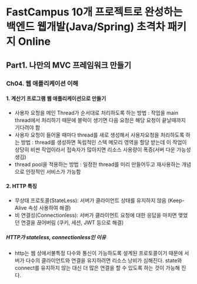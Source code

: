 # FastCampus 10개 프로젝트로 완성하는 백엔드 웹개발(Java/Spring) 초격차 패키지 Online
## Part1. 나만의 MVC 프레임워크 만들기
### Ch04. 웹 애플리케이션 이해
#### 1. 계산기 프로그램 웹 애플리케이션으로 만들기
- 사용자 요청을 메인 Thread가 순서대로 처리하도록 하는 방법 : 작업을 main thread에서 처리하기 때문에 블럭이 생기면 다음 요청은 해당 요청이 끝날때까지 기다려야 함
- 사용자 요청이 들어올 때마다 thread를 새로 생성해서 사용자요청을 처리하도록 하는 방법 : thread를 생성하면 독립적인 스텍 메모리 영역을 할당 받는데 이 작업이 상당히 비싼 작업이라서 접속자가 많아지면 리소스 사용량이 폭증(서버 다운 가능성 생김)
- thread pool을 적용하는 방법 : 일정한 thread를 미리 만들어두고 재사용하는 개념으로 안정적인 서비스가 가능함
#### 2. HTTP 특징
- 무상태 프로토콜(StateLess): 서버가 클라이언트 상태를 유지하지 않음 (Keep-Alive 속성 사용하여 해결)
- 비 연결성(Connectionless): 서버가 클라이언트 요청에 대한 응답을 마치면 맺었던 연결을 끊어버림 (쿠키, 세션, JWT 등으로 해결)

##### HTTP가 stateless, connectionless인 이유
- http는 웹 상에서불특정 다수와  통신이 가능하도록 설계된 프로토콜이기 때문에 서버가 다수의 클라이언트와 연결을 유지하려면 리소스 낭비가 심해진다. state와 connect를 유지하지 않는 대신 더 많은 연결을 할 수 있도록 하는 것이 가능해 진다.
